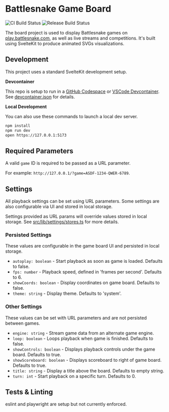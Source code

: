 # Battlesnake Game Board

![CI Build Status](https://github.com/BattlesnakeOfficial/board/actions/workflows/ci.yml/badge.svg)  ![Release Build Status](https://github.com/BattlesnakeOfficial/board/actions/workflows/release.yml/badge.svg)

The board project is used to display Battlesnake games on [play.battlesnake.com](https://play.battlesnake.com/), as well as live streams and competitions. It's built using SvelteKit to produce animated SVGs visualizations.


## Development

This project uses a standard SvelteKit development setup.

**Devcontainer**

This repo is setup to run in a [GitHub Codespace](https://github.com/features/codespaces) or [VSCode Devcontainer](https://code.visualstudio.com/docs/devcontainers/containers). See [devcontainer.json](.devcontainer/devcontainer.json) for details.


**Local Development**

You can also use these commands to launch a local dev server.

```sh
npm install
npm run dev
open https://127.0.0.1:5173
```



## Required Parameters

A valid `game` ID is required to be passed as a URL parameter.

For example:
`http://127.0.0.1/?game=ASDF-1234-QWER-6789`.


## Settings

All playback settings can be set using URL parameters. Some settings are also configurable via UI and stored in local storage.

Settings provided as URL params will override values stored in local storage. See [src/lib/settings/stores.ts](src/lib/settings/stores.ts) for more details.

### Persisted Settings

These values are configurable in the game board UI and persisted in local storage.

- `autoplay: boolean` -  Start playback as soon as game is loaded. Defaults to false.
- `fps: number` - Playback speed, defined in 'frames per second'. Defaults to 6.
- `showCoords: boolean` - Display coordinates on game board. Defaults to false.
- `theme: string` - Display theme. Defaults to 'system'.

### Other Settings

These values can be set with URL parameters and are not persisted between games.

- `engine: string` - Stream game data from an alternate game engine.
- `loop: boolean` - Loops playback when game is finished. Defaults to false.
- `showControls: boolean` - Displays playback controls under the game board. Defaults to true.
- `showScoreboard: boolean` - Displays scoreboard to right of game board. Defaults to true.
- `title: string` - Display a title above the board. Defaults to empty string.
- `turn: int` - Start playback on a specific turn. Defaults to 0.

## Tests & Linting

eslint and playwright are setup but not currently enforced.
